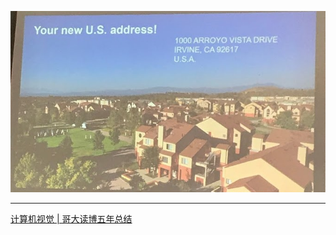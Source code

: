 <p align="center">
  <img src='USA_Address.JPG'>
</p>

---

[计算机视觉 | 哥大读博五年总结](https://zhuanlan.zhihu.com/p/338193330)
